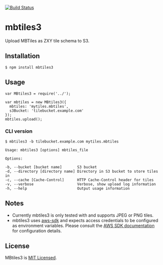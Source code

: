 [![Build Status](https://travis-ci.org/cspanring/mbtiles3.svg)](https://travis-ci.org/cspanring/mbtiles3)

# mbtiles3

Upload MBTiles as ZXY tile schema to S3.


## Installation

    $ npm install mbtiles3


## Usage

    var MBtiles3 = require('../');

    var mbtiles = new MBtiles3({
      mbtiles: 'mytiles.mbtiles',
      s3Bucket: 'tilebucket.example.com'
    });
    mbtiles.upload();

### CLI version

    $ mbtiles3 -b tilebucket.example.com mytiles.mbtiles

    Usage: mbtiles3 [options] mbtiles_file

    Options:

    -b, --bucket [bucket name]       S3 bucket
    -d, --directory [directory name] Directory in S3 bucket to store tiles in
    -c, --cache [Cache-Control]      HTTP Cache-Control header for tiles
    -v, --verbose                    Verbose, show upload log information
    -h, --help                       Output usage information

## Notes

* Currently mbtiles3 is only tested with and supports JPEG or PNG tiles.
* mbtiles3 uses [aws-sdk] and expects access credentials to be configured as environment variables. Please consult the [AWS SDK documentation] for configuration details.


## License

MBtiles3 is [MIT Licensed].


[aws-sdk]: https://github.com/aws/aws-sdk-js
[AWS SDK documentation]: http://docs.aws.amazon.com/AWSJavaScriptSDK/guide/node-configuring.html#Credentials_from_Environment_Variables
[MIT Licensed]: https://github.com/cspanring/mbtiles3/blob/master/LICENSE
